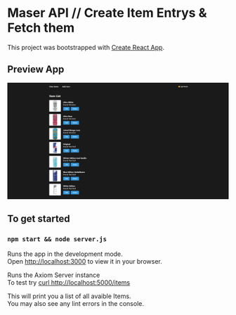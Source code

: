 # Maser API // Create Item Entrys & Fetch them

This project was bootstrapped with [Create React App](https://github.com/facebook/create-react-app).

## Preview App
![Preview](https://raw.githubusercontent.com/mastercion/master-api/refs/heads/images/images/list_item_peview.png?token=GHSAT0AAAAAACYINOOROUYOZFKNKAOQ2POCZ3F6FOQ)

## To get started

### `npm start && node server.js`

Runs the app in the development mode.\
Open [http://localhost:3000](http://localhost:3000) to view it in your browser.

Runs the Axiom Server instance \
To test try [curl http://localhost:5000/items](http://localhost:5000/items)

This will print you a list of all avaible Items.\
You may also see any lint errors in the console.


